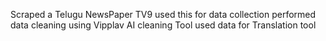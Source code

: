 Scraped a Telugu NewsPaper TV9
used this for data collection 
performed data cleaning using Vipplav AI cleaning Tool
used data for Translation tool
